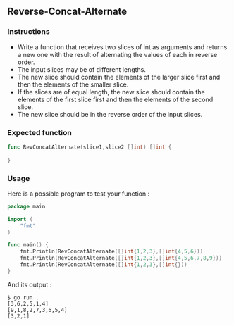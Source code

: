 ## Reverse-Concat-Alternate


### Instructions

- Write a function that receives two slices of int as arguments and returns a new one with the result of alternating the values of each in reverse order.
- The input slices may be of different lengths.
- The new slice should contain the elements of the larger slice first and then the elements of the smaller slice.
- If the slices are of equal length, the new slice should contain the elements of the first slice first and then the elements of the second slice.
- The new slice should be in the reverse order of the input slices.

### Expected function

```go
func RevConcatAlternate(slice1,slice2 []int) []int {
    
}
```

### Usage

Here is a possible program to test your function :

```go
package main

import (
	"fmt"
)

func main() {
	fmt.Println(RevConcatAlternate([]int{1,2,3},[]int{4,5,6}))
    fmt.Println(RevConcatAlternate([]int{1,2,3},[]int{4,5,6,7,8,9}))
    fmt.Println(RevConcatAlternate([]int{1,2,3},[]int{}))
}
```

And its output :

```console
$ go run .
[3,6,2,5,1,4]
[9,1,8,2,7,3,6,5,4]
[3,2,1]
```
